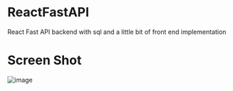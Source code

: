 # ReactFastAPI
 React Fast API backend with sql and a little bit of front end implementation

# Screen Shot
![image](https://github.com/HikariNoRyu/ReactFastAPI/assets/88818748/5aa8ba6b-9712-40cf-972c-6b98122f1baa)
